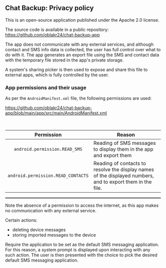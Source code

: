 ## Chat Backup: Privacy policy

This is an open-source application published under the Apache 2.0 license.

The source code is available in a public repository: https://github.com/oblakr24/chat-backup-app

The app does not communicate with any external services, and although contact and SMS info data is collected, the user has full control over what to do with it.
The app generates an export file using the SMS and contact data with the temporary file stored in the app's private storage. 

A system's sharing picker is then used to expose and share this file to external apps, which is fully controlled by the user.

### App permissions and their usage

As per the `AndroidManifest.xml` file, the following permissions are used:

https://github.com/oblakr24/chat-backup-app/blob/main/app/src/main/AndroidManifest.xml

<br/>

| Permission | Reason                                                                                                                                                                                                                                                                                                                                                                                                                                                                                                                |
| :---: |-----------------------------------------------------------------------------------------------------------------------------------------------------------------------------------------------------------------------------------------------------------------------------------------------------------------------------------------------------------------------------------------------------------------------------------------------------------------------------------------------------------------------|
| `android.permission.READ_SMS` | Reading of SMS messages to display them in the app and export them                                                                                                                                                                                                                                                                                                                                                                                                                                                    |
| `android.permission.READ_CONTACTS` | Reading of contacts to resolve the display names of the displayed numbers, and to export them in the file.                                                                                                                                                                                                                                                                             |

 <hr style="border:1px solid gray">

Note the absence of a permission to access the internet, as this app makes no communication with any external service.

Certain actions:
- deleting device messages
- storing imported messages to the device

Require the application to be set as the default SMS messaging application.
For this reason, a system prompt is displayed upon interacting with any such action. The user is then presented with the choice to pick the desired default SMS messaging application.